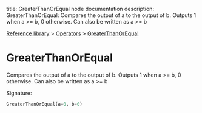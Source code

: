 title: GreaterThanOrEqual node documentation
description: GreaterThanOrEqual: Compares the output of a to the output of b. Outputs 1 when a >= b, 0 otherwise. Can also be written as a >= b

[Reference library](../../index.md) > [Operators](../index.md) > [GreaterThanOrEqual](index.md)

# GreaterThanOrEqual

Compares the output of a to the output of b. Outputs 1 when a >= b, 0 otherwise. Can also be written as a >= b

Signature:
```python
GreaterThanOrEqual(a=0, b=0)
```
